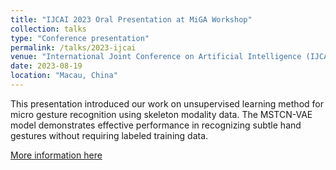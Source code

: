 ```yaml
---
title: "IJCAI 2023 Oral Presentation at MiGA Workshop"
collection: talks
type: "Conference presentation"
permalink: /talks/2023-ijcai
venue: "International Joint Conference on Artificial Intelligence (IJCAI)"
date: 2023-08-19
location: "Macau, China"
---
```


This presentation introduced our work on unsupervised learning method for micro gesture recognition using skeleton modality data. The MSTCN-VAE model demonstrates effective performance in recognizing subtle hand gestures without requiring labeled training data.

[More information here](conference-website-url-if-available)